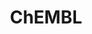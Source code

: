 ---
bigquery: https://console.cloud.google.com/bigquery?p=patents-public-data&d=ebi_chembl&page=dataset
citation: '"The ChEMBL database in 2017." Anna Gaulton, Anne Hersey, Michał Nowotka,
  A Patrícia Bento, Jon Chambers, David Mendez, Prudence Mutowo, Francis Atkinson,
  Louisa J Bellis, Elena Cibrián-Uhalte, Mark Davies, Nathan Dedman, Anneli Karlsson,
  María Paula Magariños, John P Overington, George Papadatos, Ines Smit, Andrew R
  Leach Nucleic acids Research (2017) 45 (Database Issue), D945-D954'
contributors: European Bioinformatics Institute
cost: None
description: ChEMBL Data is a manually curated database of small molecules used in
  drug discovery, including information about existing patented drugs.
documentation: 'schema: https://www.ebi.ac.uk/chembl/db_schema


  '
last_edit: 04/06/2022, 15:25:48
location: https://console.cloud.google.com/marketplace/product/google_patents_public_datasets/chembl
maintained_by: EMBL-EBI, an outstation of European Molecular Biology Laboratory
related_publications: '

  ChEMBL: towards direct deposition of bioassay data.


  Mendez D, Gaulton A, Bento AP, Chambers J, De Veij M, Félix E, Magariños MP, Mosquera
  JF, Mutowo P, Nowotka M, Gordillo-Marañón M, Hunter F, Junco L, Mugumbate G, Rodriguez-Lopez
  M, Atkinson F, Bosc N, Radoux CJ, Segura-Cabrera A, Hersey A, Leach AR.


  — Nucleic Acids Res. 2019; 47(D1):D930-D940. doi: 10.1093/nar/gky1075

  '
schema_fields:
- heavy_atoms
- natural_product
- qudt_units
- oral
- standard_value
- domain_name
- tid_fixed
- hba_lipinski
- enzyme_name
- source
- potential_duplicate
- journal
- black_box_warning
- l2
- cell_source_tissue
- protclasssyn_id
- compound_name
- year
- job_id
- hbd
- organism
- warning_year
- co_stem_id
- src_short_name
- strength
- assay_param_id
- parameter_type
- withdrawn_flag
- usan_stem
- trade_name
- parent_type
- molecular_species
- assay_strain
- innovator_company
- clo_id
- pchembl_value
- target_desc
- volume
- pathway_id
- homologue
- indref_id
- inorganic_flag
- dosed_ingredient
- priority
- mol_irac_id
- usan_stem_id
- level4
- num_alerts
- updated_on
- active_molregno
- drugind_id
- assay_test_type
- site_id
- go_id
- doc_type
- subgroup
- rgid
- lle
- ridx
- ad_type
- units
- acd_logd
- parent_id
- assay_cell_type
- published_relation
- delist_flag
- cx_most_apka
- max_phase
- usan_substem
- site_name
- mc_organism
- ddd_comment
- previous_company
- actsm_id
- assay_source
- parent_go_id
- patent_no
- bao_endpoint
- frac_class_id
- selectivity_comment
- bei
- comp_go_id
- alogp
- pathway_key
- ddd_value
- level4_description
- chebi_par_id
- predbind_id
- warning_class
- relation
- met_conversion
- res_stem_id
- assay_category
- domain_id
- protein_class_id
- standard_relation
- irac_class_id
- mutation
- src_id
- sei
- mecref_id
- withdrawn_country
- efo_term
- patent_expire_date
- acd_most_bpka
- patent_use_code
- level5
- mol_atc_id
- oc_id
- prod_pat_id
- result_flag
- published_type
- path
- creation_date
- num_lipinski_ro5_violations
- pubmed_id
- ref_type
- ass_cls_map_id
- activity_id
- l6
- mol_hrac_id
- parenteral
- stem_class
- ingredient
- standard_type
- atc_code
- level3
- applicant_full_name
- last_page
- level3_description
- mesh_heading
- active_ingredient
- compound_key
- confidence
- dosage_form
- standard_units
- action_type
- ddd_units
- doi
- stem
- normal_range_max
- log_id
- drug_product_flag
- le
- warnref_id
- molfile
- uberon_id
- tax_id
- target_type
- structure_type
- class_type
- protein_class_synonym
- company
- sequence
- assay_tax_id
- drug_substance_flag
- mw_monoisotopic
- hrac_code
- l7
- isoform
- class_level
- parent_molregno
- l8
- drug_record_id
- ref_id
- caloha_id
- met_comment
- cx_logp
- comments
- num_ro5_violations
- who_extra
- warning_description
- warning_id
- mc_target_name
- hrac_class_id
- definition
- src_compound_id
- bao_id
- submission_date
- name
- db_version
- orig_description
- doc_id
- description
- mechanism_comment
- src_description
- cell_id
- domain_type
- mol_frac_id
- mesh_id
- species_group_flag
- standard_flag
- cl_lincs_id
- protein_class_desc
- activity_count
- met_id
- assay_tissue
- sequence_md5sum
- first_page
- max_phase_for_ind
- entity_type
- level2
- value
- smarts
- warning_type
- nda_type
- target_mapping
- ap_id
- withdrawn_year
- canonical_smiles
- assay_organism
- frac_code
- idx
- compd_id
- ddd_admr
- first_approval
- mc_target_type
- normal_range_min
- topical
- first_in_class
- title
- bao_format
- comp_class_id
- cell_source_organism
- targcomp_id
- indication_class
- usan_stem_definition
- parameter_value
- aromatic_rings
- tissue_id
- full_mwt
- version
- component_id
- label
- patent_id
- irac_code
- cell_name
- acd_most_apka
- published_units
- molecule_type
- substrate_record_id
- mec_id
- alert_set_id
- assay_class_id
- formulation_id
- efo_id
- syn_type
- curated_by
- metref_id
- alert_name
- hba
- polymer_flag
- assay_subcellular_fraction
- prodrug
- prediction_method
- ro3_pass
- mc_tax_id
- qed_weighted
- withdrawn_class
- stat
- ref_url
- molregno
- withdrawn_reason
- cx_most_bpka
- src_assay_id
- curation_comment
- downgraded
- assay_desc
- variant_id
- cell_description
- aidx
- end_position
- bto_id
- toid
- entity_id
- binding_site_comment
- cell_ontology_id
- cidx
- smid
- route
- site_residues
- assay_type
- l5
- level2_description
- cx_logd
- start_position
- data_validity_comment
- standard_inchi
- aspect
- standard_inchi_key
- full_molformula
- as_id
- sitecomp_id
- short_name
- component_type
- cell_source_tax_id
- who_name
- annotation
- mechanism_of_action
- activity_comment
- accession
- std_act_id
- confidence_score
- enzyme_tid
- assay_id
- disease_efficacy
- record_id
- therapeutic_flag
- approval_date
- direct_interaction
- component_synonym
- acd_logp
- relationship_type
- l4
- biocomp_id
- updated_by
- l1
- research_stem
- publication_number
- abstract
- l3
- status
- last_active
- metabolite_record_id
- mc_target_accession
- molsyn_id
- synonyms
- ddd_id
- rtb
- country
- availability_type
- tbl
- standard_text_value
- chembl_id
- hbd_lipinski
- product_id
- related_tid
- targrel_id
- set_name
- major_class
- cpd_str_alert_id
- issue
- relationship_desc
- pref_name
- standard_upper_value
- type
- warning_country
- molecular_mechanism
- domain_description
- uo_units
- db_source
- relationship
- level1
- level1_description
- usan_year
- upper_value
- text_value
- published_value
- source_domain_id
- compsyn_id
- authors
- helm_notation
- alert_id
- mw_freebase
- tid
- psa
- cellosaurus_id
- chirality
shortname: chembl
tags:
- biotechnology
- health
- chemical
- bioinformatics
- medical
terms_of_use: CC BY-SA 3.0
title: ChEMBL
uuid: e232a192-965c-4ec9-904c-155b6dfe56c5
---